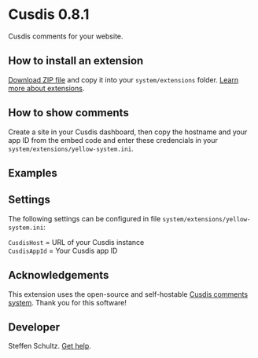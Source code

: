 # Cusdis 0.8.1

Cusdis comments for your website.

<!-- <p align="center"><img src="cusdis-screenshot.png?raw=true" alt="Screenshot"></p> -->

## How to install an extension

[Download ZIP file](https://github.com/schulle4u/yellow-cusdis/archive/main.zip) and copy it into your `system/extensions` folder. [Learn more about extensions](https://github.com/annaesvensson/yellow-update).

## How to show comments

Create a site in your Cusdis dashboard, then copy the hostname and your app ID from the embed code and enter these credencials in your `system/extensions/yellow-system.ini`. 

## Examples

## Settings

The following settings can be configured in file `system/extensions/yellow-system.ini`:

`CusdisHost` = URL of your Cusdis instance  
`CusdisAppId` = Your Cusdis app ID  

## Acknowledgements

This extension uses the open-source and self-hostable [Cusdis comments system](https://cusdis.com/). Thank you for this software! 

## Developer

Steffen Schultz. [Get help](https://datenstrom.se/yellow/help/).
